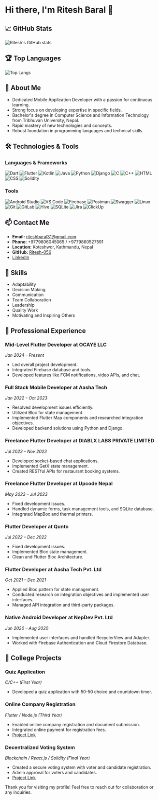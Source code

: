 # Hi there, I'm Ritesh Baral 👋

## 📈 GitHub Stats
![Ritesh's GitHub stats](https://github-readme-stats.vercel.app/api?username=Ritesh-056&show_icons=true&theme=radical)

## 🏆 Top Languages
![Top Langs](https://github-readme-stats.vercel.app/api/top-langs/?username=Ritesh-056&layout=compact&theme=radical)

## 🚀 About Me
- Dedicated Mobile Application Developer with a passion for continuous learning.
- Strong focus on developing expertise in specific fields.
- Bachelor's degree in Computer Science and Information Technology from Tribhuvan University, Nepal.
- Rapid mastery of new technologies and concepts.
- Robust foundation in programming languages and technical skills.
  
## 🛠️ Technologies & Tools

### Languages & Frameworks
![Dart](https://img.shields.io/badge/Dart-0175C2?style=for-the-badge&logo=dart&logoColor=white)
![Flutter](https://img.shields.io/badge/Flutter-02569B?style=for-the-badge&logo=flutter&logoColor=white)
![Kotlin](https://img.shields.io/badge/Kotlin-0095D5?style=for-the-badge&logo=kotlin&logoColor=white)
![Java](https://img.shields.io/badge/Java-ED8B00?style=for-the-badge&logo=java&logoColor=white)
![Python](https://img.shields.io/badge/Python-3776AB?style=for-the-badge&logo=python&logoColor=white)
![Django](https://img.shields.io/badge/Django-092E20?style=for-the-badge&logo=django&logoColor=white)
![C](https://img.shields.io/badge/C-00599C?style=for-the-badge&logo=c&logoColor=white)
![C++](https://img.shields.io/badge/C++-00599C?style=for-the-badge&logo=cplusplus&logoColor=white)
![HTML](https://img.shields.io/badge/HTML-E34F26?style=for-the-badge&logo=html5&logoColor=white)
![CSS](https://img.shields.io/badge/CSS-1572B6?style=for-the-badge&logo=css3&logoColor=white)
![Solidity](https://img.shields.io/badge/Solidity-363636?style=for-the-badge&logo=solidity&logoColor=white)

### Tools
![Android Studio](https://img.shields.io/badge/Android%20Studio-3DDC84?style=for-the-badge&logo=android-studio&logoColor=white)
![VS Code](https://img.shields.io/badge/VS%20Code-007ACC?style=for-the-badge&logo=visual-studio-code&logoColor=white)
![Firebase](https://img.shields.io/badge/Firebase-FFCA28?style=for-the-badge&logo=firebase&logoColor=white)
![Postman](https://img.shields.io/badge/Postman-FF6C37?style=for-the-badge&logo=postman&logoColor=white)
![Swagger](https://img.shields.io/badge/Swagger-85EA2D?style=for-the-badge&logo=swagger&logoColor=white)
![Linux](https://img.shields.io/badge/Linux-FCC624?style=for-the-badge&logo=linux&logoColor=black)
![Git](https://img.shields.io/badge/Git-F05032?style=for-the-badge&logo=git&logoColor=white)
![GitLab](https://img.shields.io/badge/GitLab-330F63?style=for-the-badge&logo=gitlab&logoColor=white)
![Hive](https://img.shields.io/badge/Hive-FF9900?style=for-the-badge&logo=hive&logoColor=white)
![SQLite](https://img.shields.io/badge/SQLite-003B57?style=for-the-badge&logo=sqlite&logoColor=white)
![Jira](https://img.shields.io/badge/Jira-0052CC?style=for-the-badge&logo=jira&logoColor=white)
![ClickUp](https://img.shields.io/badge/ClickUp-7B68EE?style=for-the-badge&logo=clickup&logoColor=white)

## 📫 Contact Me
- **Email:** riteshbaral31@gmail.com
- **Phone:** +9779806045065 / +9779860527591
- **Location:** Koteshwor, Kathmandu, Nepal
- **GitHub:** [Ritesh-056](https://github.com/Ritesh-056)
- [LinkedIn](https://www.linkedin.com/in/ritesh-baral-415851192/)

## 🌟 Skills
- Adaptability
- Decision Making
- Communication
- Team Collaboration
- Leadership
- Quality Work
- Motivating and Inspiring Others
  
## 💼 Professional Experience

### Mid-Level Flutter Developer at OCAYE LLC
*Jan 2024 – Present*
- Led overall project development.
- Integrated Firebase database and tools.
- Developed features like FCM notifications, video APIs, and chat.

### Full Stack Mobile Developer at Aasha Tech
*Jan 2022 – Oct 2023*
- Resolved development issues efficiently.
- Utilized Bloc for state management.
- Implemented Flutter Map components and researched integration objectives.
- Developed backend solutions using Python and Django.

### Freelance Flutter Developer at DIABLX LABS PRIVATE LIMITED
*Jul 2023 – Nov 2023*
- Developed socket-based chat applications.
- Implemented GetX state management.
- Created RESTful APIs for restaurant booking systems.

### Freelance Flutter Developer at Upcode Nepal
*May 2023 – Jul 2023*
- Fixed development issues.
- Handled dynamic forms, task management tools, and SQLite database.
- Integrated MapBox and thermal printers.

### Flutter Developer at Qunto
*Jul 2022 – Dec 2022*
- Fixed development issues.
- Implemented Bloc state management.
- Clean and Flutter Bloc Architecture.

### Flutter Developer at Aasha Tech Pvt. Ltd
*Oct 2021 – Dec 2021*
- Applied Bloc pattern for state management.
- Conducted research on integration objectives and implemented user interfaces.
- Managed API integration and third-party packages.

### Native Android Developer at NepDev Pvt. Ltd
*Jun 2020 – Aug 2020*
- Implemented user interfaces and handled RecyclerView and Adapter.
- Worked with Firebase Authentication and Cloud Firestore Database.
  

## 📂 College Projects

### Quiz Application
*C/C++ (First Year)*
- Developed a quiz application with 50-50 choice and countdown timer.

### Online Company Registration
*Flutter / Node.js (Third Year)*
- Enabled online company registration and document submission.
- Integrated online payment for registration fees.
- [Project Link](https://github.com/Ritesh-056/ecom_registration)

### Decentralized Voting System
*Blockchain / React.js / Solidity (Final Year)*
- Created a secure voting system with voter and candidate registration.
- Admin approval for voters and candidates.
- [Project Link](https://github.com/Ritesh-056/decentralize-voting-system-final)


Thank you for visiting my profile! Feel free to reach out for collaboration or any inquiries.

